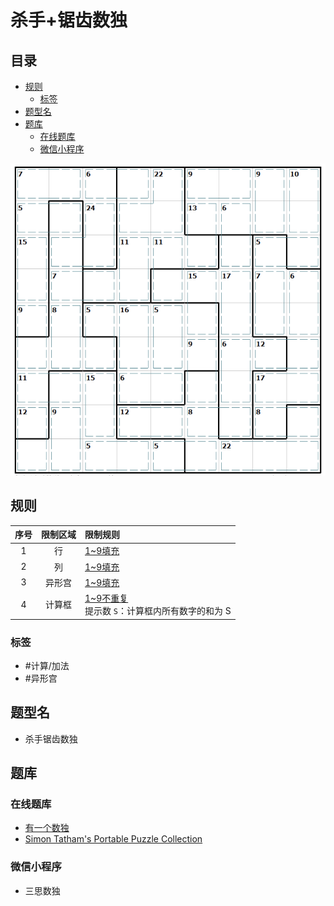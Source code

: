 # 杀手+锯齿数独
<!-- START doctoc generated TOC please keep comment here to allow auto update -->
<!-- DON'T EDIT THIS SECTION, INSTEAD RE-RUN doctoc TO UPDATE -->
## 目录

- [规则](#%E8%A7%84%E5%88%99)
  - [标签](#%E6%A0%87%E7%AD%BE)
- [题型名](#%E9%A2%98%E5%9E%8B%E5%90%8D)
- [题库](#%E9%A2%98%E5%BA%93)
  - [在线题库](#%E5%9C%A8%E7%BA%BF%E9%A2%98%E5%BA%93)
  - [微信小程序](#%E5%BE%AE%E4%BF%A1%E5%B0%8F%E7%A8%8B%E5%BA%8F)

<!-- END doctoc generated TOC please keep comment here to allow auto update -->

![题](../../../images/sudoku/杀手+锯齿数独.png)

## 规则

| 序号  | 限制区域 | 限制规则                                |
|:---:|:----:|:------------------------------------|
|  1  |  行   | [1~9填充]                             |
|  2  |  列   | [1~9填充]                             |
|  3  | 异形宫  | [1~9填充]                             |
|  4  | 计算框  | [1~9不重复]<br/> 提示数 `S`：计算框内所有数字的和为 S |

### 标签

- #计算/加法
- #异形宫

## 题型名

- 杀手锯齿数独

## 题库

### 在线题库

- [有一个数独](https://shudu.one/killer-sudoku.php)
- [Simon Tatham's Portable Puzzle Collection](https://www.chiark.greenend.org.uk/~sgtatham/puzzles/js/solo.html)

### 微信小程序

- 三思数独

[1~9填充]: ../../../rules/rules.md#1to9填充

[1~9不重复]: ../../../rules/rules.md#1to9不重复
